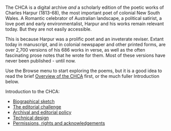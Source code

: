 The CHCA is a digital archive *and* a 
scholarly edition of the poetic works of Charles Harpur (1813-68), the 
most important poet of colonial New South Wales. A Romantic celebrator 
of Australian landscape, a political satirist, a love poet and early 
environmentalist, Harpur and his works remain relevant today. But they 
are not easily accessible. 

This is because Harpur was a prolific poet and an inveterate reviser. 
Extant today in manuscript, and in colonial newspaper and other printed 
forms, are over 2,700 versions of his 686 works in verse, as well as the 
often fascinating prose notes that he wrote for them. Most of these 
versions have never been published - until now.

Use the Browse menu to start exploring the poems, but it is a good idea to read the brief 
[Overview of the CHCA](node/31) first, or the much fuller Introduction below.

Introduction to the CHCA:

  * [Biographical sketch](node/33)
  * [The editorial challenge](node/36) 
  * [Archival and editorial policy](node/32) 
  * [Technical design](node/35) 
  * [Permissions, rights and acknowledgements](node/34) 
